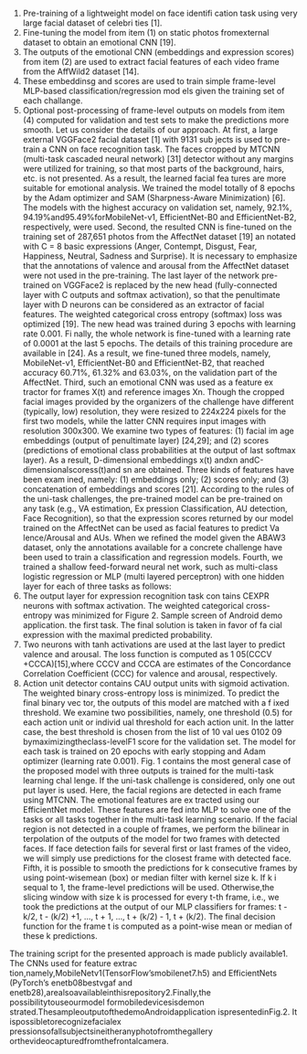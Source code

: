 1. Pre-training of a lightweight model on face identifi
cation task using very large facial dataset of celebri
ties [1].
 2. Fine-tuning the model from item (1) on static photos
 fromexternal dataset to obtain an emotional CNN [19].
 3. The outputs of the emotional CNN (embeddings and
 expression scores) from item (2) are used to extract
 facial features of each video frame from the AffWild2
 dataset [14].
 4. These embeddinsg and scores are used to train simple
 frame-level MLP-based classification/regression mod
els given the training set of each challange.
 5. Optional post-processing of frame-level outputs on
 models from item (4) computed for validation and test
 sets to make the predictions more smooth.
 Let us consider the details of our approach. At first, a
 large external VGGFace2 facial dataset [1] with 9131 sub
jects is used to pre-train a CNN on face recognition task.
 The faces cropped by MTCNN (multi-task cascaded neural
 network) [31] detector without any margins were utilized
 for training, so that most parts of the background, hairs,
 etc. is not presented. As a result, the learned facial fea
tures are more suitable for emotional analysis. We trained
 the model totally of 8 epochs by the Adam optimizer and
SAM (Sharpness-Aware Minimization) [6]. The models
 with the highest accuracy on validation set, namely, 92.1%,
 94.19%and95.49%forMobileNet-v1, EfficientNet-B0 and
 EfficientNet-B2, respectively, were used.
 Second, the resulted CNN is fine-tuned on the training
 set of 287,651 photos from the AffectNet dataset [19] an
notated with C = 8 basic expressions (Anger, Contempt,
 Disgust, Fear, Happiness, Neutral, Sadness and Surprise).
 It is necessary to emphasize that the annotations of valence
 and arousal from the AffectNet dataset were not used in the
 pre-training. The last layer of the network pre-trained on
 VGGFace2 is replaced by the new head (fully-connected
 layer with C outputs and softmax activation), so that the
 penultimate layer with D neurons can be considered as an
 extractor of facial features. The weighted categorical cross
entropy (softmax) loss was optimized [19]. The new head
 was trained during 3 epochs with learning rate 0.001. Fi
nally, the whole network is fine-tuned with a learning rate
 of 0.0001 at the last 5 epochs. The details of this training
 procedure are available in [24]. As a result, we fine-tuned
 three models, namely, MobileNet-v1, EfficientNet-B0 and
 EfficientNet-B2, that reached accuracy 60.71%, 61.32%
 and 63.03%, on the validation part of the AffectNet.
 Third, such an emotional CNN was used as a feature ex
tractor for frames X(t) and reference images Xn. Though
 the cropped facial images provided by the organizers of
 the challenge have different (typically, low) resolution, they
 were resized to 224x224 pixels for the first two models,
 while the latter CNN requires input images with resolution
 300x300. We examine two types of features: (1) facial im
age embeddings (output of penultimate layer) [24,29]; and
 (2) scores (predictions of emotional class probabilities at the
 output of last softmax layer). As a result, D-dimensional
 embeddings x(t) andxn andC-dimensionalscoress(t)and
 sn are obtained. Three kinds of features have been exam
ined, namely: (1) embeddings only; (2) scores only; and (3)
 concatenation of embeddings and scores [21]. According to
 the rules of the uni-task challenges, the pre-trained model
 can be pre-trained on any task (e.g., VA estimation, Ex
pression Classification, AU detection, Face Recognition),
 so that the expression scores returned by our model trained
 on the AffectNet can be used as facial features to predict Va
lence/Arousal and AUs. When we refined the model given
 the ABAW3 dataset, only the annotations available for a
 concrete challenge have been used to train a classification
 and regression models.
 Fourth, we trained a shallow feed-forward neural net
work, such as multi-class logistic regression or MLP (multi
layered perceptron) with one hidden layer for each of three
 tasks as follows:
 1. The output layer for expression recognition task con
tains CEXPR neurons with softmax activation. The
 weighted categorical cross-entropy was minimized for
 Figure 2. Sample screen of Android demo application.
 the first task. The final solution is taken in favor of fa
cial expression with the maximal predicted probability.
 2. Two neurons with tanh activations are used at the last
 layer to predict valence and arousal. The loss function
 is computed as 1 05(CCCV +CCCA)[15],where
 CCCV and CCCA are estimates of the Concordance
 Correlation Coefficient (CCC) for valence and arousal,
 respectively.
 3. Action unit detector contains CAU output units with
 sigmoid activation. The weighted binary cross-entropy
 loss is minimized. To predict the final binary vec
tor, the outputs of this model are matched with a
 f
 ixed threshold. We examine two possibilities, namely,
 one threshold (0.5) for each action unit or individ
ual threshold for each action unit. In the latter case,
 the best threshold is chosen from the list of 10 val
ues 0102 09 bymaximizingtheclass-levelF1
 score for the validation set.
 The model for each task is trained on 20 epochs with
 early stopping and Adam optimizer (learning rate 0.001).
 Fig. 1 contains the most general case of the proposed model
 with three outputs is trained for the multi-task learning chal
lenge. If the uni-task challenge is considered, only one out
put layer is used. Here, the facial regions are detected in
 each frame using MTCNN. The emotional features are ex
tracted using our EfficientNet model. These features are fed
 into MLP to solve one of the tasks or all tasks together in
 the multi-task learning scenario. If the facial region is not
 detected in a couple of frames, we perform the bilinear in
terpolation of the outputs of the model for two frames with
 detected faces. If face detection fails for several first or last
 frames of the video, we will simply use predictions for the
 closest frame with detected face.
 Fifth, it is possible to smooth the predictions for k 
 consecutive frames by using point-wisemean (box) or median filter 
 with kernel size k. If k i sequal to 1, the
 frame-level predictions will be used. Otherwise,the slicing
 window with size k is processed for every t-th frame, i.e.,
 we took the predictions at the output of our MLP classifiers
 for frames: t - k/2, t - (k/2) +1, ..., t + 1, ..., t + (k/2) - 1, t + (k/2).
 The final decision function for the frame t is computed as a
 point-wise mean or median of these k predictions.
 
 The training script for the presented approach is made
 publicly available1. The CNNs used for feature extrac
tion,namely,MobileNetv1(TensorFlow’smobilenet7.h5)
 and EfficientNets (PyTorch’s enetb08bestvgaf and
 enetb28),arealsoavailableinthisrepository2.Finally,the
 possibilitytouseourmodel formobiledevicesisdemon
strated.ThesampleoutputofthedemoAndroidapplication
 ispresentedinFig.2. It ispossibletorecognizefacialex
pressionsofallsubjectsineitheranyphotofromthegallery
 orthevideocapturedfromthefrontalcamera.